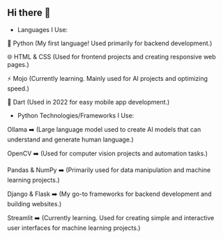 ## Hi there 👋
- Languages I Use:
 
🐍 Python (My first language! Used primarily for backend development.)

🌐 HTML & CSS (Used for frontend projects and creating responsive web pages.)

⚡ Mojo (Currently learning. Mainly used for AI projects and optimizing speed.)

📱 Dart (Used in 2022 for easy mobile app development.)

- Python Technologies/Frameworks I Use:
  
Ollama ➡️ (Large language model used to create AI models that can understand and generate human language.)

OpenCV ➡️ (Used for computer vision projects and automation tasks.)

Pandas & NumPy ➡️ (Primarily used for data manipulation and machine learning projects.)

Django & Flask ➡️ (My go-to frameworks for backend development and building websites.)

Streamlit ➡️ (Currently learning. Used for creating simple and interactive user interfaces for machine learning projects.)
